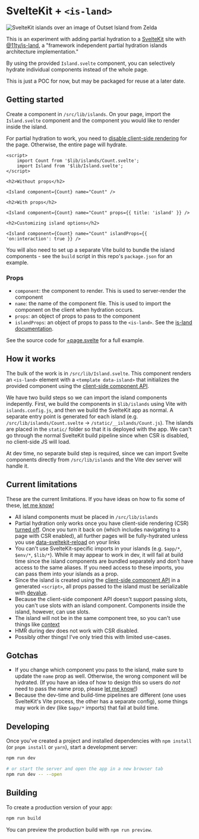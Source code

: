 # SvelteKit + `<is-land>`

![SvelteKit islands over an image of Outset Island from Zelda](https://raw.githubusercontent.com/geoffrich/sveltekit-is-land/main/static/social.png)

This is an experiment with adding partial hydration to a [SvelteKit](https://kit.svelte.dev/) site with [@11ty/is-land](https://github.com/11ty/is-land), a "framework independent partial hydration islands architecture implementation."

By using the provided `Island.svelte` component, you can selectively hydrate individual components instead of the whole page.

This is just a POC for now, but may be packaged for reuse at a later date.

## Getting started

Create a component in `/src/lib/islands`. On your page, import the `Island.svelte` component and the component you would like to render inside the island.

For partial hydration to work, you need to [disable client-side rendering](https://kit.svelte.dev/docs/page-options#csr) for the page. Otherwise, the entire page will hydrate.

```svelte
<script>
	import Count from '$lib/islands/Count.svelte';
	import Island from '$lib/Island.svelte';
</script>

<h2>Without props</h2>

<Island component={Count} name="Count" />

<h2>With props</h2>

<Island component={Count} name="Count" props={{ title: 'island' }} />

<h2>Customizing island options</h2>

<Island component={Count} name="Count" islandProps={{ 'on:interaction': true }} />
```

You will also need to set up a separate Vite build to bundle the island components - see the `build` script in this repo's `package.json` for an example.

### Props

- `component`: the component to render. This is used to server-render the component
- `name`: the name of the component file. This is used to import the component on the client when hydration occurs.
- `props`: an object of props to pass to the component
- `islandProps`: an object of props to pass to the `<is-land>`. See the [is-land documentation](https://github.com/11ty/is-land#usage).

See the source code for [+page.svelte](https://github.com/geoffrich/sveltekit-is-land/blob/main/src/routes/%2Bpage.svelte) for a full example.

## How it works

The bulk of the work is in `/src/lib/Island.svelte`. This component renders an `<is-land>` element with a `<template data-island>` that initializes the provided component using the [client-side component API](https://svelte.dev/docs#run-time-client-side-component-api).

We have two build steps so we can import the island components indepently. First, we build the components in `$lib/islands` using Vite with `islands.config.js`, and then we build the SvelteKit app as normal. A separate entry point is generated for each island (e.g. `/src/lib/islands/Count.svelte` -> `/static/__islands/Count.js`). The islands are placed in the `static/` folder so that it is deployed with the app. We can't go through the normal SvelteKit build pipeline since when CSR is disabled, no client-side JS will load.

At dev time, no separate build step is required, since we can import Svelte components directly from `/src/lib/islands` and the Vite dev server will handle it.

## Current limitations

These are the current limitations. If you have ideas on how to fix some of these, [let me know!](https://github.com/geoffrich/sveltekit-is-land/issues)

- All island components must be placed in `/src/lib/islands`
- Partial hydration only works once you have client-side rendering (CSR) [turned off](https://kit.svelte.dev/docs/page-options#csr). Once you turn it back on (which includes navigating to a page with CSR enabled), all further pages will be fully-hydrated unless you use [data-sveltekit-reload](https://kit.svelte.dev/docs/link-options#data-sveltekit-reload) on your links
- You can't use SvelteKit-specific imports in your islands (e.g. `$app/*`, `$env/*`, `$lib/*`). While it may appear to work in dev, it will fail at build time since the island components are bundled separately and don't have access to the same aliases. If you need access to these imports, you can pass them into your islands as a prop.
- Since the island is created using the [client-side component API](https://svelte.dev/docs#run-time-client-side-component-api) in a generated `<script>`, all props passed to the island must be serializable with [devalue](https://github.com/Rich-Harris/devalue).
- Because the client-side component API doesn't support passing slots, you can't use slots with an island component. Components inside the island, however, can use slots.
- The island will not be in the same component tree, so you can't use things like [context](https://svelte.dev/tutorial/context-api)
- HMR during dev does not work with CSR disabled.
- Possibly other things! I've only tried this with limited use-cases.

## Gotchas

- If you change which component you pass to the island, make sure to update the `name` prop as well. Otherwise, the wrong component will be hydrated. (If you have an idea of how to design this so users do _not_ need to pass the name prop, please [let me know!](https://github.com/geoffrich/sveltekit-is-land/issues))
- Because the dev-time and build-time pipelines are different (one uses SvelteKit's Vite process, the other has a separate config), some things may work in dev (like `$app/*` imports) that fail at build time.

## Developing

Once you've created a project and installed dependencies with `npm install` (or `pnpm install` or `yarn`), start a development server:

```bash
npm run dev

# or start the server and open the app in a new browser tab
npm run dev -- --open
```

## Building

To create a production version of your app:

```bash
npm run build
```

You can preview the production build with `npm run preview`.
